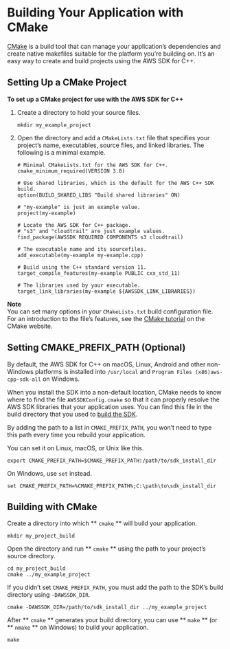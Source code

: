 # Building Your Application with CMake<a name="build-cmake"></a>

 [CMake](https://cmake.org/) is a build tool that can manage your application’s dependencies and create native makefiles suitable for the platform you’re building on\. It’s an easy way to create and build projects using the AWS SDK for C\+\+\.

## Setting Up a CMake Project<a name="setting-up-a-cmake-project"></a>

**To set up a CMake project for use with the AWS SDK for C\+\+**

1. Create a directory to hold your source files\.

   ```
   mkdir my_example_project
   ```

1. Open the directory and add a `CMakeLists.txt` file that specifies your project’s name, executables, source files, and linked libraries\. The following is a minimal example\.

   ```
   # Minimal CMakeLists.txt for the AWS SDK for C++.
   cmake_minimum_required(VERSION 3.8)
   
   # Use shared libraries, which is the default for the AWS C++ SDK build.
   option(BUILD_SHARED_LIBS "Build shared libraries" ON)
   
   # "my-example" is just an example value.
   project(my-example)
   
   # Locate the AWS SDK for C++ package.
   # "s3" and "cloudtrail" are just example values.
   find_package(AWSSDK REQUIRED COMPONENTS s3 cloudtrail)
   
   # The executable name and its sourcefiles.
   add_executable(my-example my-example.cpp)
   
   # Build using the C++ standard version 11.
   target_compile_features(my-example PUBLIC cxx_std_11)
   
   # The libraries used by your executable.
   target_link_libraries(my-example ${AWSSDK_LINK_LIBRARIES})
   ```

**Note**  
You can set many options in your `CMakeLists.txt` build configuration file\. For an introduction to the file’s features, see the [CMake tutorial](https://cmake.org/cmake-tutorial/) on the CMake website\.

## Setting CMAKE\_PREFIX\_PATH \(Optional\)<a name="setting-cmake-prefix-path-optional"></a>

By default, the AWS SDK for C\+\+ on macOS, Linux, Android and other non\-Windows platforms is installed into `/usr/local` and `Program Files (x86)aws-cpp-sdk-all` on Windows\.

When you install the SDK into a non\-default location, CMake needs to know where to find the file `AWSSDKConfig.cmake` so that it can properly resolve the AWS SDK libraries that your application uses\. You can find this file in the build directory that you used to [build the SDK](setup.md)\.

By adding the path to a list in `CMAKE_PREFIX_PATH`, you won’t need to type this path every time you rebuild your application\.

You can set it on Linux, macOS, or Unix like this\.

```
export CMAKE_PREFIX_PATH=$CMAKE_PREFIX_PATH:/path/to/sdk_install_dir
```

On Windows, use `set` instead\.

```
set CMAKE_PREFIX_PATH=%CMAKE_PREFIX_PATH%;C:\path\to\sdk_install_dir
```

## Building with CMake<a name="building-with-cmake"></a>

Create a directory into which ** `cmake` ** will build your application\.

```
mkdir my_project_build
```

Open the directory and run ** `cmake` ** using the path to your project’s source directory\.

```
cd my_project_build
cmake ../my_example_project
```

If you didn’t set `CMAKE_PREFIX_PATH`, you must add the path to the SDK’s build directory using `-DAWSSDK_DIR`\.

```
cmake -DAWSSDK_DIR=/path/to/sdk_install_dir ../my_example_project
```

After ** `cmake` ** generates your build directory, you can use ** `make` ** \(or ** `nmake` ** on Windows\) to build your application\.

```
make
```